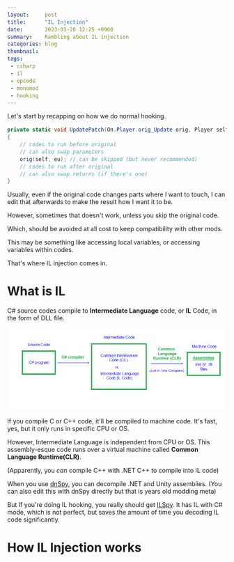```yaml
---
layout:     post
title:      "IL Injection"
date:       2023-03-20 12:25 +0900
summary:    Rambling about IL injection
categories: blog
thumbnail: 
tags:
 - csharp
 - il
 - opcode
 - monomod
 - hooking
---
```



Let's start by recapping on how we do normal hooking.

```csharp
private static void UpdatePatch(On.Player.orig_Update orig, Player self, bool eu)
{
    // codes to run before original
	// can also swap parameters
    orig(self, eu); // can be skipped (but never recommended)
	// codes to run after original
	// can also swap returns (if there's one)
}
```

Usually, even if the original code changes parts where I want to touch,
I can edit that afterwards to make the result how I want it to be.

However, sometimes that doesn't work, unless you skip the original code.

Which, should be avoided at all cost to keep compatibility with other mods.

This may be something like accessing local variables,
or accessing variables within codes.

That's where IL injection comes in.


# What is IL

C# source codes compile to **Intermediate Language** code, or **IL** Code,
in the form of DLL file.

![CsharpCompile](/images/230320-C.png)

If you compile C or C++ code, it'll be compiled to machine code.
It's fast, yes, but it only runs in specific CPU or OS.

However, Intermediate Language is independent from CPU or OS.
This assembly-esque code runs over a virtual machine called
**Common Language Runtime(CLR)**.

(Apparently, you *can* compile C++ with .NET C++ to compile into
IL code)

When you use [dnSpy][dnSpy GitHub], you can decompile .NET and Unity
assemblies.
(You can also edit this with dnSpy directly but
that is years old modding meta)

But If you're doing IL hooking, you really should get [ILSpy][ILSpy GitHub].
It has IL with C# mode, which is not perfect, but saves the amount of time you decoding IL code significantly.


# How IL Injection works







[dnSpy GitHub]: https://github.com/dnSpy/dnSpy
[ILSpy GitHub]: https://github.com/icsharpcode/ILSpy